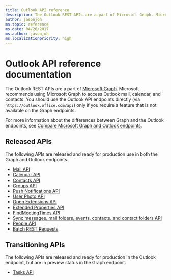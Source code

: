 ```yaml
---
title: Outlook API reference
description: The Outlook REST APIs are a part of Microsoft Graph. Microsoft recommends using Microsoft Graph to access Outlook mail, calendar, and contacts.
author: jasonjoh
ms.topic: reference
ms.date: 04/26/2017
ms.author: jasonjoh
ms.localizationpriority: high
---
```


# Outlook API reference documentation

The Outlook REST APIs are a part of [Microsoft Graph](/graph/overview). Microsoft recommends using Microsoft Graph to access Outlook mail, calendar, and contacts. You should use the Outlook API endpoints directly (via `https://outlook.office.com/api`) only if you require a feature that is not available on the Graph endpoints.

For more information about the differences between Graph and the Outlook endpoints, see [Compare Microsoft Graph and Outlook endpoints](compare-graph.md).

## Released APIs

The following APIs are released and ready for production use in both the Graph and Outlook endpoints.

- [Mail API](/graph/api/resources/mail-api-overview?view=graph-rest-1.0&preserve-view=true)
- [Calendar API](/graph/api/resources/calendar?view=graph-rest-1.0&preserve-view=true)
- [Contacts API](/graph/api/resources/contact?view=graph-rest-1.0&preserve-view=true)
- [Groups API](/graph/api/resources/groups-overview?view=graph-rest-1.0&preserve-view=true)
- [Push Notifications API](/graph/api/resources/webhooks?view=graph-rest-1.0&preserve-view=true)
- [User Photo API](/graph/api/resources/profilephoto?view=graph-rest-1.0&preserve-view=true)
- [Open Extensions API](/graph/api/resources/opentypeextension?view=graph-rest-1.0&preserve-view=true)
- [Extended Properties API](/graph/api/resources/extended-properties-overview?view=graph-rest-1.0&preserve-view=true)
- [FindMeetingTimes API](/graph/api/user-findmeetingtimes?view=graph-rest-1.0&preserve-view=true)
- [Sync messages, mail folders, events, contacts, and contact folders API](/graph/delta-query-overview?view=graph-rest-1.0&preserve-view=true)
- [People API](/graph/api/resources/social-overview?view=graph-rest-1.0&preserve-view=true)
- [Batch REST Requests](/graph/json-batching?view=graph-rest-1.0&preserve-view=true)

## Transitioning APIs

The following APIs are released and ready for production in the Outlook endpoint, but are in preview status in the Graph endpoint.

- [Tasks API](/graph/api/resources/outlooktask?view=graph-rest-beta&preserve-view=true)
